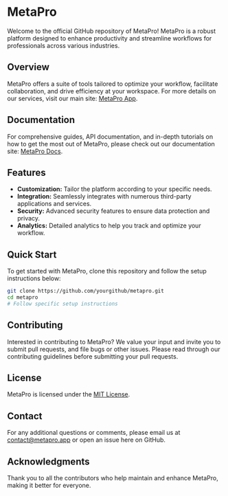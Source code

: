 # MetaPro

Welcome to the official GitHub repository of MetaPro! MetaPro is a robust platform designed to enhance productivity and streamline workflows for professionals across various industries.

## Overview

MetaPro offers a suite of tools tailored to optimize your workflow, facilitate collaboration, and drive efficiency at your workspace. For more details on our services, visit our main site: [MetaPro App](https://metapro.app).

## Documentation

For comprehensive guides, API documentation, and in-depth tutorials on how to get the most out of MetaPro, please check out our documentation site: [MetaPro Docs](https://docs.metapro.app).

## Features

- **Customization:** Tailor the platform according to your specific needs.
- **Integration:** Seamlessly integrates with numerous third-party applications and services.
- **Security:** Advanced security features to ensure data protection and privacy.
- **Analytics:** Detailed analytics to help you track and optimize your workflow.

## Quick Start

To get started with MetaPro, clone this repository and follow the setup instructions below:

```bash
git clone https://github.com/yourgithub/metapro.git
cd metapro
# Follow specific setup instructions
```

## Contributing

Interested in contributing to MetaPro? We value your input and invite you to submit pull requests, and file bugs or other issues. Please read through our contributing guidelines before submitting your pull requests.

## License

MetaPro is licensed under the [MIT License](LICENSE).

## Contact

For any additional questions or comments, please email us at [contact@metapro.app](mailto:contact@metapro.app) or open an issue here on GitHub.

## Acknowledgments

Thank you to all the contributors who help maintain and enhance MetaPro, making it better for everyone.
